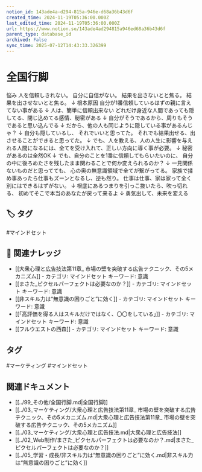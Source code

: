 ```yaml
---
notion_id: 143ade4a-d294-815a-946e-d68a36b43d6f
created_time: 2024-11-19T05:36:00.000Z
last_edited_time: 2024-11-19T05:36:00.000Z
url: https://www.notion.so/143ade4ad294815a946ed68a36b43d6f
parent_type: database_id
archived: False
sync_time: 2025-07-12T14:43:33.326399
---
```


# 全国行脚


悩み
人を信頼しきれない。
自分に自信がない。
結果を出さないとと焦る。
結果を出させないとと焦る。
↓
根本原因
自分が1番信頼しているはずの親に言えてない事がある
↓
人は、簡単に信頼出来ない
どれだけ身近な人間であっても隠してる、閉じ込めてる感情、秘密がある
↓
自分がそうであるから、周りもそうであると思い込んでる
↓
だから、他の人も同じように隠している事があるんじゃ？
↓
自分も隠しているし、
それでいいと思ってた。
それでも結果出せる、出させることができると思ってた。
↓
でも、人を教える、人の人生に影響を与えれる人間になるには、全てを受け入れて、正しい方向に導く事が必要。
↓
秘密があるのは全然OK
↓
でも、自分のことを1番に信頼してもらいたいのに、
自分の中に後ろめたさを残したまま関わることで何か変えられるのか？
↓
一見関係ないものだと思ってても、
心の奥の無意識領域で全てが繋がってる。
家族で揉め事あったら仕事もズーンとなるし、逆も然り。
仕事は仕事、家は家って全く別にはできるはずがない。
↓
根底にあるつまりを引っこ抜いたら、吹っ切れる、
初めてそこで本当のあなたが戻って来るよ
↓
勇気出して、未来を変える

## 🏷️ タグ
#マインドセット

## 🔗 関連ナレッジ
- [[大衆心理と広告技法第11章_ 市場の壁を突破する広告テクニック、その5メカニズム]] - カテゴリ: マインドセット キーワード: 意識
- [[まさた_ピクセルパーフェクトは必要なのか？]] - カテゴリ: マインドセット キーワード: 意識
- [[非スキル力は“無意識の困りごと”に効く]] - カテゴリ: マインドセット キーワード: 意識
- [[「高評価を得る人はスキルだけではなく、〇〇をしている」]] - カテゴリ: マインドセット キーワード: 意識
- [[フルウエストの西森]] - カテゴリ: マインドセット キーワード: 意識


## タグ

#マーケティング #マインドセット 

## 関連ドキュメント

- [[../99_その他/全国行脚.md|全国行脚]]
- [[../03_マーケティング/大衆心理と広告技法第11章_ 市場の壁を突破する広告テクニック、その5メカニズム.md|大衆心理と広告技法第11章_ 市場の壁を突破する広告テクニック、その5メカニズム]]
- [[../03_マーケティング/大衆心理と広告技法.md|大衆心理と広告技法]]
- [[../02_Web制作/まさた_ピクセルパーフェクトは必要なのか？.md|まさた_ピクセルパーフェクトは必要なのか？]]
- [[../05_学習・成長/非スキル力は“無意識の困りごと”に効く.md|非スキル力は“無意識の困りごと”に効く]]
